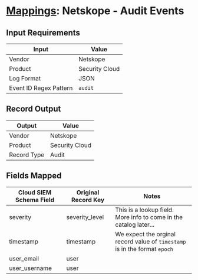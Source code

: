 # [Mappings](README.md): Netskope - Audit Events

## Input Requirements

|Input|Value|
|-----|-----|
|Vendor|Netskope|
|Product|Security Cloud|
|Log Format|JSON|
|Event ID Regex Pattern|`audit`|

## Record Output

|Output|Value|
|------|-----|
|Vendor|Netskope|
|Product|Security Cloud|
|Record Type|Audit|

## Fields Mapped

|Cloud SIEM Schema Field|Original Record Key|Notes|
|-----------------------|-------------------|-----|
|severity|severity_level|This is a lookup field. More info to come in the catalog later...|
|timestamp|timestamp|We expect the orginal record value of `timestamp` is in the format `epoch`|
|user_email|user||
|user_username|user||


